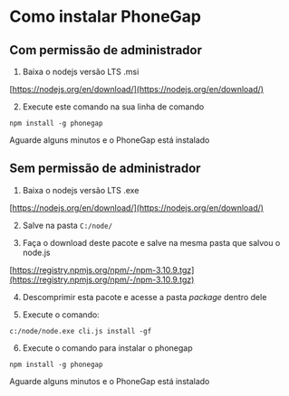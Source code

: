 # Como instalar PhoneGap

## Com permissão de administrador

1. Baixa o nodejs versão LTS .msi

  [https://nodejs.org/en/download/](https://nodejs.org/en/download/)

2. Execute este comando na sua linha de comando
```
npm install -g phonegap
```
Aguarde alguns minutos e o PhoneGap está instalado

## Sem permissão de administrador

1. Baixa o nodejs versão LTS .exe

  [https://nodejs.org/en/download/](https://nodejs.org/en/download/)
  
2. Salve na pasta `C:/node/`

3. Faça o download deste pacote e salve na mesma pasta que salvou o node.js

  [https://registry.npmjs.org/npm/-/npm-3.10.9.tgz](https://registry.npmjs.org/npm/-/npm-3.10.9.tgz)
  
4. Descomprimir esta pacote e acesse a pasta *package* dentro dele

5. Execute o comando:

  ```
  c:/node/node.exe cli.js install -gf
  ```
  
6. Execute o comando para instalar o phonegap

  ```
  npm install -g phonegap
  ```
  Aguarde alguns minutos e o PhoneGap está instalado
